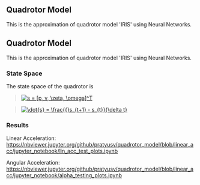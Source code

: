 ## Quadrotor Model
This is the approximation of quadrotor model 'IRIS' using Neural Networks. 

## Quadrotor Model
This is the approximation of quadrotor model 'IRIS' using Neural Networks. 

### State Space
The state space of the quadrotor is

> <a href="https://www.codecogs.com/eqnedit.php?latex=s&space;=&space;[p,&space;v,&space;\zeta,&space;\omega]^T" target="_blank"><img src="https://latex.codecogs.com/gif.latex?s&space;=&space;[p,&space;v,&space;\zeta,&space;\omega]^T" title="s = [p, v, \zeta, \omega]^T" /></a>

><a href="https://www.codecogs.com/eqnedit.php?latex=\dot{s}&space;=&space;\frac{{}s_{t&plus;1}&space;-&space;s_{t}}{\delta&space;t}" target="_blank"><img src="https://latex.codecogs.com/gif.latex?\dot{s}&space;=&space;\frac{{}s_{t&plus;1}&space;-&space;s_{t}}{\delta&space;t}" title="\dot{s} = \frac{{}s_{t+1} - s_{t}}{\delta t}" /></a>

### Results

Linear Acceleration:
https://nbviewer.jupyter.org/github/pratyusv/quadrotor_model/blob/linear_acc/jupyter_notebook/lin_acc_test_plots.ipynb

Angular Acceleration:
https://nbviewer.jupyter.org/github/pratyusv/quadrotor_model/blob/linear_acc/jupyter_notebook/alpha_testing_plots.ipynb
